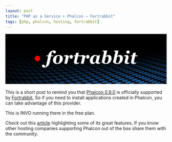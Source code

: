 ```yaml
---
layout: post
title: "PHP as a Service + Phalcon – Fortrabbit"
tags: [php, phalcon, hosting, fortrabbit]
---
```

[![Fortrabbit](/assets/files/2013-02-08-fortrabbit.jpg)](https://fortrabbit.com/)

This is a short post to remind you that [Phalcon 0.9.0](https://blog.phalcon.io/post/phalcon-framework-0-9-0-released) is officially supported by [Fortrabbit.](https://fortrabbit.com/) So if you need to install applications created in Phalcon, you can take advantage of this provider.

<!--more-->
This is INVO running there in the free plan.

Check out this [article](https://phpmaster.com/php-as-a-service-fortrabbit/) highlighting some of its great features. If you know other hosting companies supporting Phalcon out of the box share them with the community.

